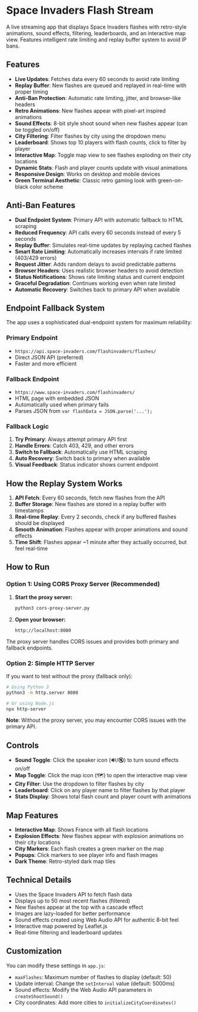 # Space Invaders Flash Stream

A live streaming app that displays Space Invaders flashes with retro-style animations, sound effects, filtering, leaderboards, and an interactive map view. Features intelligent rate limiting and replay buffer system to avoid IP bans.

## Features

- **Live Updates**: Fetches data every 60 seconds to avoid rate limiting
- **Replay Buffer**: New flashes are queued and replayed in real-time with proper timing
- **Anti-Ban Protection**: Automatic rate limiting, jitter, and browser-like headers
- **Retro Animations**: New flashes appear with pixel-art inspired animations
- **Sound Effects**: 8-bit style shoot sound when new flashes appear (can be toggled on/off)
- **City Filtering**: Filter flashes by city using the dropdown menu
- **Leaderboard**: Shows top 10 players with flash counts, click to filter by player
- **Interactive Map**: Toggle map view to see flashes exploding on their city locations
- **Dynamic Stats**: Flash and player counts update with visual animations
- **Responsive Design**: Works on desktop and mobile devices
- **Green Terminal Aesthetic**: Classic retro gaming look with green-on-black color scheme

## Anti-Ban Features

- **Dual Endpoint System**: Primary API with automatic fallback to HTML scraping
- **Reduced Frequency**: API calls every 60 seconds instead of every 5 seconds
- **Replay Buffer**: Simulates real-time updates by replaying cached flashes
- **Smart Rate Limiting**: Automatically increases intervals if rate limited (403/429 errors)
- **Request Jitter**: Adds random delays to avoid predictable patterns
- **Browser Headers**: Uses realistic browser headers to avoid detection
- **Status Notifications**: Shows rate limiting status and current endpoint
- **Graceful Degradation**: Continues working even when rate limited
- **Automatic Recovery**: Switches back to primary API when available

## Endpoint Fallback System

The app uses a sophisticated dual-endpoint system for maximum reliability:

### **Primary Endpoint** 
- `https://api.space-invaders.com/flashinvaders/flashes/`
- Direct JSON API (preferred)
- Faster and more efficient

### **Fallback Endpoint**
- `https://www.space-invaders.com/flashinvaders/`
- HTML page with embedded JSON
- Automatically used when primary fails
- Parses JSON from `var flashData = JSON.parse('...');`

### **Fallback Logic**
1. **Try Primary**: Always attempt primary API first
2. **Handle Errors**: Catch 403, 429, and other errors
3. **Switch to Fallback**: Automatically use HTML scraping
4. **Auto Recovery**: Switch back to primary when available
5. **Visual Feedback**: Status indicator shows current endpoint

## How the Replay System Works

1. **API Fetch**: Every 60 seconds, fetch new flashes from the API
2. **Buffer Storage**: New flashes are stored in a replay buffer with timestamps
3. **Real-time Replay**: Every 2 seconds, check if any buffered flashes should be displayed
4. **Smooth Animation**: Flashes appear with proper animations and sound effects
5. **Time Shift**: Flashes appear ~1 minute after they actually occurred, but feel real-time

## How to Run

### **Option 1: Using CORS Proxy Server (Recommended)**

1. **Start the proxy server:**
   ```bash
   python3 cors-proxy-server.py
   ```

2. **Open your browser:**
   ```
   http://localhost:8080
   ```

The proxy server handles CORS issues and provides both primary and fallback endpoints.

### **Option 2: Simple HTTP Server**

If you want to test without the proxy (fallback only):
```bash
# Using Python 3
python3 -m http.server 8080

# Or using Node.js
npx http-server
```

**Note**: Without the proxy server, you may encounter CORS issues with the primary API.

## Controls

- **Sound Toggle**: Click the speaker icon (🔊/🔇) to turn sound effects on/off
- **Map Toggle**: Click the map icon (🗺️) to open the interactive map view
- **City Filter**: Use the dropdown to filter flashes by city
- **Leaderboard**: Click on any player name to filter flashes by that player
- **Stats Display**: Shows total flash count and player count with animations

## Map Features

- **Interactive Map**: Shows France with all flash locations
- **Explosion Effects**: New flashes appear with explosion animations on their city locations
- **City Markers**: Each flash creates a green marker on the map
- **Popups**: Click markers to see player info and flash images
- **Dark Theme**: Retro-styled dark map tiles

## Technical Details

- Uses the Space Invaders API to fetch flash data
- Displays up to 50 most recent flashes (filtered)
- New flashes appear at the top with a cascade effect
- Images are lazy-loaded for better performance
- Sound effects created using Web Audio API for authentic 8-bit feel
- Interactive map powered by Leaflet.js
- Real-time filtering and leaderboard updates

## Customization

You can modify these settings in `app.js`:
- `maxFlashes`: Maximum number of flashes to display (default: 50)
- Update interval: Change the `setInterval` value (default: 5000ms)
- Sound effects: Modify the Web Audio API parameters in `createShootSound()`
- City coordinates: Add more cities to `initializeCityCoordinates()`